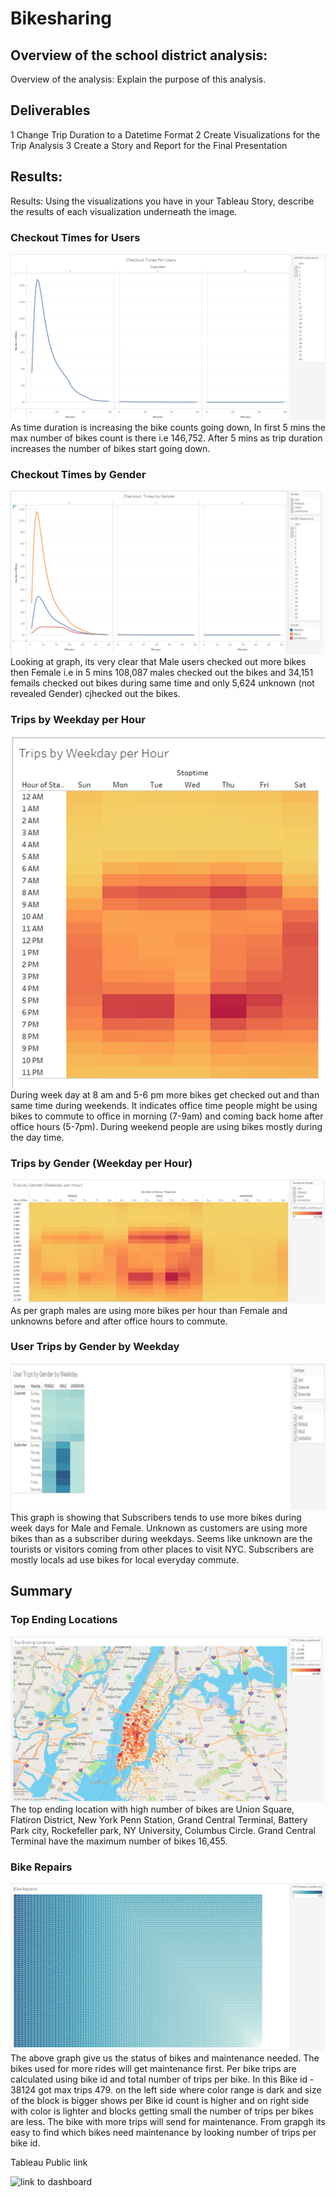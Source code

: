 # Bikesharing

## Overview of the school district analysis:
Overview of the analysis: Explain the purpose of this analysis.

## Deliverables

1 Change Trip Duration to a Datetime Format
2 Create Visualizations for the Trip Analysis
3 Create a Story and Report for the Final Presentation

## Results:
Results: Using the visualizations you have in your Tableau Story, describe the results of each visualization underneath the image.

### Checkout Times for Users
 
 ![](https://github.com/sumanpriyah/bikesharing/blob/main/Images/Checkout%20Times%20for%20Users.png)
As time duration is increasing the bike counts going down, In first 5 mins the max number of bikes count is there i.e 146,752. 
After 5 mins as trip duration increases the number of bikes start going down. 

### Checkout Times by Gender
 ![](https://github.com/sumanpriyah/bikesharing/blob/main/Images/Checkout%20Times%20by%20Gender.png)
Looking at graph, its very clear that Male users checked out more bikes then Female i.e in 5 mins 108,087 males checked out the bikes and 34,151 femails
checked out bikes during same time and only 5,624 unknown (not revealed Gender) cjhecked out the bikes. 

### Trips by Weekday per Hour
![](https://github.com/sumanpriyah/bikesharing/blob/main/Images/Trips%20by%20Weekday%20per%20Hour.png)
During week day at 8 am and 5-6 pm more bikes get checked out and than same time during weekends. It indicates office time people might be using bikes to
commute to office in morning (7-9am) and coming back home after office hours (5-7pm). 
During weekend people are using bikes mostly during the day time. 

### Trips by Gender (Weekday per Hour)
![](https://github.com/sumanpriyah/bikesharing/blob/main/Images/Trips%20by%20Gender%20(Weekday%20per%20Hour).png)
As per graph males are using more bikes per hour than Female and unknowns before and after office hours to commute. 

### User Trips by Gender by Weekday
![](https://github.com/sumanpriyah/bikesharing/blob/main/Images/User%20Trips%20by%20Gender%20by%20Weekday.png)
This graph is showing that Subscribers tends to use more bikes during week days for Male and Female. Unknown as customers are using more bikes
than as a subscriber during weekdays. Seems like unknown are the tourists or visitors coming from other places to visit NYC. Subscribers are mostly
locals ad use bikes for local everyday commute. 



## Summary

### Top Ending Locations

![](https://github.com/sumanpriyah/bikesharing/blob/main/Images/Top%20Ending%20Locations.png)
The top ending location with high number of bikes are Union Square, Flatiron District, New York Penn Station, Grand Central Terminal, Battery Park city, 
Rockefeller park, NY University, Columbus Circle. Grand Central Terminal have the maximum number of bikes 16,455.

### Bike Repairs
![](https://github.com/sumanpriyah/bikesharing/blob/main/Images/Bike%20Repairs.png)
The above graph give us the status of bikes and maintenance needed. The bikes used for more rides will get maintenance first. Per bike trips are calculated using 
bike id and total number of trips per bike. In this Bike id - 38124 got max trips 479.
on the left side where color range is dark and size of the block is bigger shows per Bike id count is higher and on right side with color is lighter and 
blocks getting small the number of trips per bikes are less. The bike with more trips will send for maintenance. From grapgh its easy to find which bikes need
maintenance by looking number of trips per bike id. 


Tableau Public link 

![link to dashboard](https://public.tableau.com/app/profile/suman.priya/viz/Bike-SharingAnalysisinNYCforDesMoinesProject/CheckoutTimesforUsers?publish=yes)